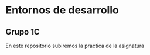 <h1>Entornos de desarrollo</h1>
<h2>Grupo 1C</h2>

<p>En este repositorio subiremos la practica de la asignatura</p>
